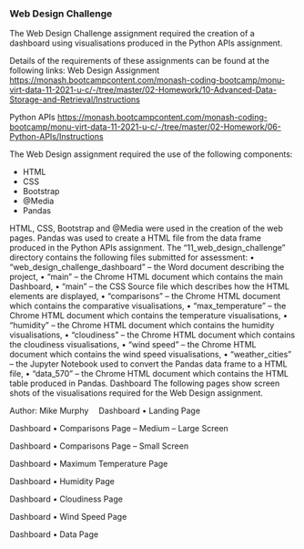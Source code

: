 ### Web Design Challenge

The Web Design Challenge assignment required the creation of a dashboard using visualisations produced in the Python APIs assignment. 

Details of the requirements of these assignments can be found at the following links: 
 Web Design Assignment 
 https://monash.bootcampcontent.com/monash-coding-bootcamp/monu-virt-data-11-2021-u-c/-/tree/master/02-Homework/10-Advanced-Data-Storage-and-Retrieval/Instructions

 Python APIs 
 https://monash.bootcampcontent.com/monash-coding-bootcamp/monu-virt-data-11-2021-u-c/-/tree/master/02-Homework/06-Python-APIs/Instructions

 The Web Design assignment required the use of the following components:
* HTML 
* CSS
* Bootstrap
* @Media
* Pandas 

HTML, CSS, Bootstrap and @Media were used in the creation of the web pages. Pandas was used to create a HTML file from the data frame produced in the Python APIs assignment.
The “11_web_design_challenge” directory contains the following files submitted for assessment:
•	“web_design_challenge_dashboard” – the Word document describing the project,
•	“main” – the Chrome HTML document which contains  the main Dashboard,
•	“main” – the CSS Source file which describes how the HTML elements are displayed,
•	“comparisons” – the Chrome HTML document which contains the comparative visualisations,
•	“max_temperature” – the Chrome HTML document which contains the temperature  visualisations,
•	“humidity” – the Chrome HTML document which contains the humidity visualisations,
•	“cloudiness” – the Chrome HTML document which contains the cloudiness visualisations,
•	“wind speed” – the Chrome HTML document which contains the wind speed visualisations,
•	“weather_cities” – the Jupyter Notebook used to convert the Pandas data frame to a HTML file,
•	“data_570” – the Chrome HTML document which contains the HTML table produced in Pandas.
Dashboard
The following pages show screen shots of the visualisations required for the Web Design assignment. 













Author: Mike Murphy 
Dashboard
•	Landing Page
 
Dashboard
•	Comparisons Page – Medium – Large Screen
 
Dashboard
•	Comparisons Page – Small Screen
 
Dashboard
•	Maximum Temperature Page
 
Dashboard
•	Humidity Page
 
Dashboard
•	Cloudiness Page
 
Dashboard
•	Wind Speed Page
 
Dashboard
•	Data Page
 

